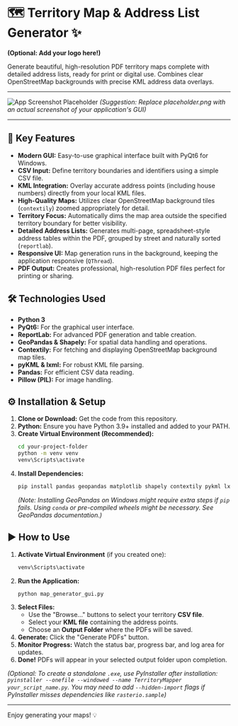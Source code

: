 # 🗺️ Territory Map & Address List Generator ✨

**(Optional: Add your logo here!)**

Generate beautiful, high-resolution PDF territory maps complete with detailed address lists, ready for print or digital use. Combines clear OpenStreetMap backgrounds with precise KML address data overlays.

---

![App Screenshot Placeholder](placeholder.png)
*(Suggestion: Replace placeholder.png with an actual screenshot of your application's GUI)*

---

## 🚀 Key Features

*   **Modern GUI:** Easy-to-use graphical interface built with PyQt6 for Windows.
*   **CSV Input:** Define territory boundaries and identifiers using a simple CSV file.
*   **KML Integration:** Overlay accurate address points (including house numbers) directly from your local KML files.
*   **High-Quality Maps:** Utilizes clear OpenStreetMap background tiles (`contextily`) zoomed appropriately for detail.
*   **Territory Focus:** Automatically dims the map area outside the specified territory boundary for better visibility.
*   **Detailed Address Lists:** Generates multi-page, spreadsheet-style address tables within the PDF, grouped by street and naturally sorted (`reportlab`).
*   **Responsive UI:** Map generation runs in the background, keeping the application responsive (`QThread`).
*   **PDF Output:** Creates professional, high-resolution PDF files perfect for printing or sharing.

## 🛠️ Technologies Used

*   **Python 3**
*   **PyQt6:** For the graphical user interface.
*   **ReportLab:** For advanced PDF generation and table creation.
*   **GeoPandas & Shapely:** For spatial data handling and operations.
*   **Contextily:** For fetching and displaying OpenStreetMap background map tiles.
*   **pyKML & lxml:** For robust KML file parsing.
*   **Pandas:** For efficient CSV data reading.
*   **Pillow (PIL):** For image handling.

## ⚙️ Installation & Setup

1.  **Clone or Download:** Get the code from this repository.
2.  **Python:** Ensure you have Python 3.9+ installed and added to your PATH.
3.  **Create Virtual Environment (Recommended):**
    ```bash
    cd your-project-folder
    python -m venv venv
    venv\Scripts\activate
    ```
4.  **Install Dependencies:**
    ```bash
    pip install pandas geopandas matplotlib shapely contextily pykml lxml reportlab Pillow PyQt6
    ```
    *(Note: Installing GeoPandas on Windows might require extra steps if `pip` fails. Using `conda` or pre-compiled wheels might be necessary. See GeoPandas documentation.)*

## ▶️ How to Use

1.  **Activate Virtual Environment** (if you created one):
    ```bash
    venv\Scripts\activate
    ```
2.  **Run the Application:**
    ```bash
    python map_generator_gui.py
    ```
3.  **Select Files:**
    *   Use the "Browse..." buttons to select your territory **CSV file**.
    *   Select your **KML file** containing the address points.
    *   Choose an **Output Folder** where the PDFs will be saved.
4.  **Generate:** Click the "Generate PDFs" button.
5.  **Monitor Progress:** Watch the status bar, progress bar, and log area for updates.
6.  **Done!** PDFs will appear in your selected output folder upon completion.

*(Optional: To create a standalone `.exe`, use PyInstaller after installation: `pyinstaller --onefile --windowed --name TerritoryMapper your_script_name.py`. You may need to add `--hidden-import` flags if PyInstaller misses dependencies like `rasterio.sample`)*

---

Enjoy generating your maps! 💡
